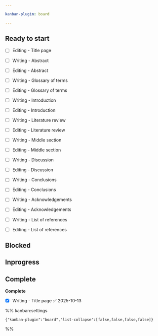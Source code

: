 ```yaml
---

kanban-plugin: board

---
```


## Ready to start

- [ ] Editing - Title page
- [ ] Writing - Abstract
- [ ] Editing - Abstract
- [ ] Writing - Glossary of terms
- [ ] Editing - Glossary of terms
- [ ] Writing - Introduction
- [ ] Editing - Introduction
- [ ] Writing - Literature review
- [ ] Editing - Literature review
- [ ] Writing - Middle section
- [ ] Editing - Middle section
- [ ] Writing - Discussion
- [ ] Editing - Discussion
- [ ] Writing - Conclusions
- [ ] Editing - Conclusions
- [ ] Writing - Acknowledgements
- [ ] Editing - Acknowledgements
- [ ] Writing - List of references
- [ ] Editing - List of references


## Blocked



## Inprogress



## Complete

**Complete**
- [x] Writing - Title page ✅ 2025-10-13




%% kanban:settings
```
{"kanban-plugin":"board","list-collapse":[false,false,false,false]}
```
%%